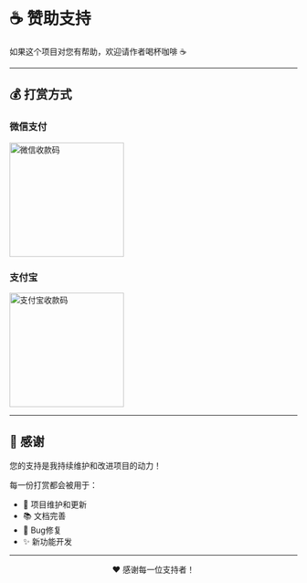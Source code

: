 # ☕ 赞助支持

如果这个项目对您有帮助，欢迎请作者喝杯咖啡 ☕

---

## 💰 打赏方式

### 微信支付

<img src="./sponsor/wechat.jpg" width="200" alt="微信收款码">

### 支付宝

<img src="./sponsor/alipay.jpg" width="200" alt="支付宝收款码">

---

## 🙏 感谢

您的支持是我持续维护和改进项目的动力！

每一份打赏都会被用于：
- 🔧 项目维护和更新
- 📚 文档完善
- 🐛 Bug修复
- ✨ 新功能开发

---

<p align="center">
  ❤️ 感谢每一位支持者！
</p>
